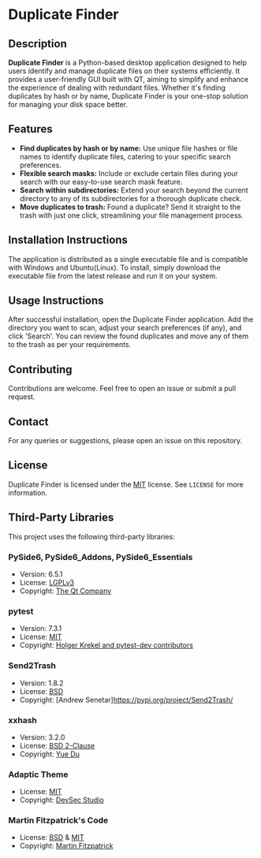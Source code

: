 # Duplicate Finder

## Description

**Duplicate Finder** is a Python-based desktop application designed to help users identify and manage duplicate files on
their systems efficiently. It provides a user-friendly GUI built with QT, aiming to simplify and enhance the experience
of dealing with redundant files. Whether it's finding duplicates by hash or by name, Duplicate Finder is your one-stop
solution for managing your disk space better.

## Features

- **Find duplicates by hash or by name:** Use unique file hashes or file names to identify duplicate files, catering to
  your specific search preferences.
- **Flexible search masks:** Include or exclude certain files during your search with our easy-to-use search mask
  feature.
- **Search within subdirectories:** Extend your search beyond the current directory to any of its subdirectories for a
  thorough duplicate check.
- **Move duplicates to trash:** Found a duplicate? Send it straight to the trash with just one click, streamlining your
  file management process.

## Installation Instructions

The application is distributed as a single executable file and is compatible with Windows and Ubuntu(Linux). To install,
simply download the executable file from the latest release and run it on your system.

## Usage Instructions

After successful installation, open the Duplicate Finder application. Add the directory you want to scan, adjust your
search preferences (if any), and click 'Search'. You can review the found duplicates and move any of them to the trash
as per your requirements.

## Contributing

Contributions are welcome. Feel free to open an issue or submit a pull request.

## Contact

For any queries or suggestions, please open an issue on this repository.

## License

Duplicate Finder is licensed under the [MIT](https://opensource.org/licenses/MIT) license. See `LICENSE` for more
information.

## Third-Party Libraries

This project uses the following third-party libraries:

### PySide6, PySide6_Addons, PySide6_Essentials

- Version: 6.5.1
- License: [LGPLv3](https://www.gnu.org/licenses/lgpl-3.0.html)
- Copyright: [The Qt Company](https://www.qt.io/)

### pytest

- Version: 7.3.1
- License: [MIT](https://opensource.org/licenses/MIT)
- Copyright: [Holger Krekel and pytest-dev contributors](https://pypi.org/project/pytest/)

### Send2Trash

- Version: 1.8.2
- License: [BSD](https://opensource.org/licenses/BSD-2-Clause)
- Copyright: [Andrew Senetar]https://pypi.org/project/Send2Trash/

### xxhash

- Version: 3.2.0
- License: [BSD 2-Clause](https://opensource.org/licenses/BSD-2-Clause)
- Copyright: [Yue Du](https://pypi.org/project/xxhash/)

### Adaptic Theme

- License: [MIT](https://opensource.org/licenses/MIT)
- Copyright: [DevSec Studio](https://qss-stock.devsecstudio.com/)

### Martin Fitzpatrick's Code

- License: [BSD](https://opensource.org/licenses/BSD-2-Clause) & [MIT](https://opensource.org/licenses/MIT)
- Copyright: [Martin Fitzpatrick](https://www.pythonguis.com/authors/martin-fitzpatrick/)